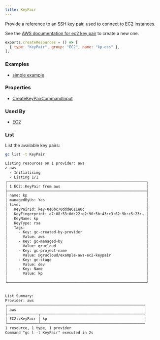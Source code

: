 ```yaml
---
title: KeyPair
---
```


Provide a reference to an SSH key pair, used to connect to EC2 instances.

See the [AWS documentation for ec2 key pair](https://docs.aws.amazon.com/AWSEC2/latest/UserGuide/ec2-key-pairs.html) to create a new one.

```js
exports.createResources = () => [
  { type: "KeyPair", group: "EC2", name: "kp-ecs" },
];
```

### Examples

- [simple example](https://github.com/grucloud/grucloud/blob/main/examples/aws/EC2/keyPair)

### Properties

- [CreateKeyPairCommandInput](https://docs.aws.amazon.com/AWSJavaScriptSDK/v3/latest/clients/client-ec2/interfaces/createkeypaircommandinput.html)

### Used By

- [EC2](./Instance.md)

### List

List the available key pairs:

```bash
gc list -t KeyPair
```

```txt
Listing resources on 1 provider: aws
✓ aws
  ✓ Initialising
  ✓ Listing 1/1
┌───────────────────────────────────────────────────────────────┐
│ 1 EC2::KeyPair from aws                                       │
├───────────────────────────────────────────────────────────────┤
│ name: kp                                                      │
│ managedByUs: Yes                                              │
│ live:                                                         │
│   KeyPairId: key-0e6bc70ddde611e0c                            │
│   KeyFingerprint: a7:08:53:0d:22:e2:90:5b:43:c3:62:9b:c5:23:… │
│   KeyName: kp                                                 │
│   KeyType: rsa                                                │
│   Tags:                                                       │
│     - Key: gc-created-by-provider                             │
│       Value: aws                                              │
│     - Key: gc-managed-by                                      │
│       Value: grucloud                                         │
│     - Key: gc-project-name                                    │
│       Value: @grucloud/example-aws-ec2-keypair                │
│     - Key: gc-stage                                           │
│       Value: dev                                              │
│     - Key: Name                                               │
│       Value: kp                                               │
│                                                               │
└───────────────────────────────────────────────────────────────┘


List Summary:
Provider: aws
┌──────────────────────────────────────────────────────────────┐
│ aws                                                          │
├──────────────┬───────────────────────────────────────────────┤
│ EC2::KeyPair │ kp                                            │
└──────────────┴───────────────────────────────────────────────┘
1 resource, 1 type, 1 provider
Command "gc l -t KeyPair" executed in 2s
```
